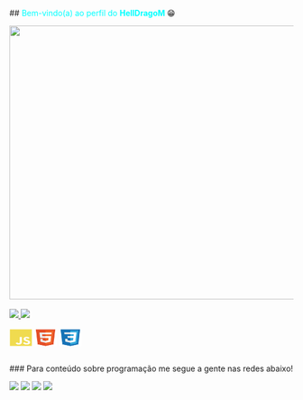 <p>## <span style="color: #00ffff;">Bem-vindo(a) ao perfil do </span><strong><span style="color: #00ffff;">HellDragoM</span> </strong>😁</p>

<p><img src="https://i.pinimg.com/originals/3a/db/43/3adb4385b0ad8e89bd73c287433d3359.gif" width="864" height="485" /></p>

<div>
  <a href="https://github.com/helldragom"><span style="color: #0dafd4;"> 
  <img src="https://github-readme-stats.vercel.app/api?username=helldrag&amp;show_icons=true&amp;theme=blue_navy&amp;include_all_commits=true&amp;count_private=true" height="180em" /> 
  <img src="https://github-readme-stats.vercel.app/api/top-langs/?username=helldragom&amp;layout=compact&amp;langs_count=6&amp;theme=tokyonight" height="180em" /> </span></a>
</div>

<div style="display: inline_block;"><br /> 
<img src="https://raw.githubusercontent.com/devicons/devicon/master/icons/javascript/javascript-plain.svg" alt="Js" width="40" height="30" align="center" /> 
<img src="https://raw.githubusercontent.com/devicons/devicon/master/icons/html5/html5-original.svg" alt="HTML" width="40" height="30" align="center" /> 
<img src="https://raw.githubusercontent.com/devicons/devicon/master/icons/css3/css3-original.svg" alt="CSS" width="40" height="30" align="center" />
</div>

<p><br /> ### Para conte&uacute;do sobre programa&ccedil;&atilde;o me segue a gente nas redes abaixo!</p>

<div><a target="_blank" rel="noopener">
  <img src="https://img.shields.io/badge/YouTube-FF0000?style=for-the-badge&amp;logo=youtube&amp;logoColor=white" /></a> 
  <a target="_blank" rel="noopener"> <img src="https://img.shields.io/badge/-Instagram-%23E4405F?style=for-the-badge&amp;logo=instagram&amp;logoColor=white" /></a> 
  <a><img src="https://img.shields.io/badge/Discord-7289DA?style=for-the-badge&amp;logo=discord&amp;logoColor=white" /></a> 
  <a target="_blank" rel="noopener"> <img src="https://img.shields.io/badge/-LinkedIn-%230077B5?style=for-the-badge&amp;logo=linkedin&amp;logoColor=white" /></a></div>

